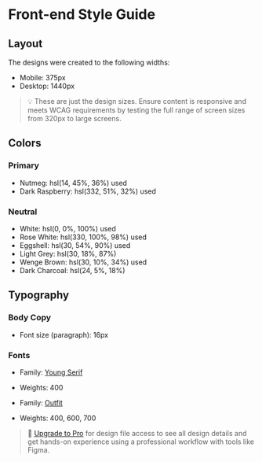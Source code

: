 # Front-end Style Guide

## Layout

The designs were created to the following widths:

- Mobile: 375px
- Desktop: 1440px

> 💡 These are just the design sizes. Ensure content is responsive and meets WCAG requirements by testing the full range of screen sizes from 320px to large screens.

## Colors

### Primary

- Nutmeg: hsl(14, 45%, 36%) used
- Dark Raspberry: hsl(332, 51%, 32%) used

### Neutral

- White: hsl(0, 0%, 100%) used
- Rose White: hsl(330, 100%, 98%) used
- Eggshell: hsl(30, 54%, 90%) used
- Light Grey: hsl(30, 18%, 87%)
- Wenge Brown: hsl(30, 10%, 34%) used
- Dark Charcoal: hsl(24, 5%, 18%)

## Typography

### Body Copy

- Font size (paragraph): 16px

### Fonts

- Family: [Young Serif](https://fonts.google.com/specimen/Young+Serif)
- Weights: 400

- Family: [Outfit](https://fonts.google.com/specimen/Outfit)
- Weights: 400, 600, 700

> 💎 [Upgrade to Pro](https://www.frontendmentor.io/pro?ref=style-guide) for design file access to see all design details and get hands-on experience using a professional workflow with tools like Figma.
